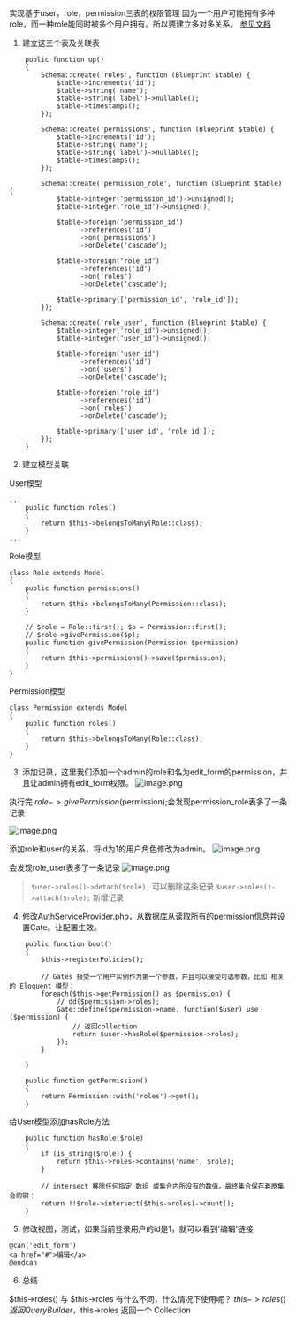 实现基于user，role，permission三表的权限管理
因为一个用户可能拥有多种role，而一种role能同时被多个用户拥有。所以要建立多对多关系。
[参见文档](https://d.laravel-china.org/docs/5.5/eloquent-relationships#%E5%A4%9A%E5%AF%B9%E5%A4%9A)
1. 建立这三个表及关联表
```
    public function up()
    {
        Schema::create('roles', function (Blueprint $table) {
            $table->increments('id');
            $table->string('name');
            $table->string('label')->nullable();
            $table->timestamps();
        });

	    Schema::create('permissions', function (Blueprint $table) {
		    $table->increments('id');
		    $table->string('name');
		    $table->string('label')->nullable();
		    $table->timestamps();
	    });

	    Schema::create('permission_role', function (Blueprint $table) {
		    $table->integer('permission_id')->unsigned();
		    $table->integer('role_id')->unsigned();

		    $table->foreign('permission_id')
		          ->references('id')
		          ->on('permissions')
		          ->onDelete('cascade');

		    $table->foreign('role_id')
		          ->references('id')
		          ->on('roles')
		          ->onDelete('cascade');

		    $table->primary(['permission_id', 'role_id']);
	    });

	    Schema::create('role_user', function (Blueprint $table) {
		    $table->integer('role_id')->unsigned();
		    $table->integer('user_id')->unsigned();

		    $table->foreign('user_id')
		          ->references('id')
		          ->on('users')
		          ->onDelete('cascade');

		    $table->foreign('role_id')
		          ->references('id')
		          ->on('roles')
		          ->onDelete('cascade');

		    $table->primary(['user_id', 'role_id']);
	    });
    }
```
2. 建立模型关联

User模型
```
...
	public function roles()
	{
		return $this->belongsToMany(Role::class);
	}
...
```
Role模型
```
class Role extends Model
{
	public function permissions()
	{
		return $this->belongsToMany(Permission::class);
	}

    // $role = Role::first(); $p = Permission::first();  
    // $role->givePermission($p);
	public function givePermission(Permission $permission)
	{
		return $this->permissions()->save($permission);
	}
}
```
Permission模型
```
class Permission extends Model
{
	public function roles()
	{
		return $this->belongsToMany(Role::class);
	}
}

```
3. 添加记录，这里我们添加一个admin的role和名为edit_form的permission，并且让admin拥有edit_form权限。
![image.png](http://upload-images.jianshu.io/upload_images/71414-d5bf911740335823.png?imageMogr2/auto-orient/strip%7CimageView2/2/w/1240)

执行完 $role->givePermission($permission);会发现permission_role表多了一条记录

![image.png](http://upload-images.jianshu.io/upload_images/71414-7155bfcd3593a6b7.png?imageMogr2/auto-orient/strip%7CimageView2/2/w/1240)

添加role和user的关系，将id为1的用户角色修改为admin。
![image.png](http://upload-images.jianshu.io/upload_images/71414-d3c1e183e6939926.png?imageMogr2/auto-orient/strip%7CimageView2/2/w/1240)

会发现role_user表多了一条记录
![image.png](http://upload-images.jianshu.io/upload_images/71414-0839d6b4e4e155e0.png?imageMogr2/auto-orient/strip%7CimageView2/2/w/1240)
> `$user->roles()->detach($role);` 可以删除这条记录
`$user->roles()->attach($role);` 新增记录
4. 修改AuthServiceProvider.php，从数据库从读取所有的permission信息并设置Gate。让配置生效。
```
    public function boot()
    {
        $this->registerPolicies();

        // Gates 接受一个用户实例作为第一个参数，并且可以接受可选参数，比如 相关的 Eloquent 模型：
	    foreach($this->getPermission() as $permission) {
	    	// dd($permission->roles);
	    	Gate::define($permission->name, function($user) use ($permission) {
	    		// 返回collection
	    		return $user->hasRole($permission->roles);
		    });
	    }

    }

	public function getPermission()
	{
		return Permission::with('roles')->get();
    }
```
给User模型添加hasRole方法
```
	public function hasRole($role)
	{
		if (is_string($role)) {
			return $this->roles->contains('name', $role);
		}

		// intersect 移除任何指定 数组 或集合内所没有的数值。最终集合保存着原集合的键：
		return !!$role->intersect($this->roles)->count();
	}
```
5. 修改视图，测试，如果当前登录用户的id是1，就可以看到'编辑'链接
```
@can('edit_form')
<a href="#">编辑</a>
@endcan
```
6. 总结

$this->roles() 与 $this->roles 有什么不同，什么情况下使用呢？ 
$this->roles() 返回 QueryBuilder ，$this->roles 返回一个 Collection
